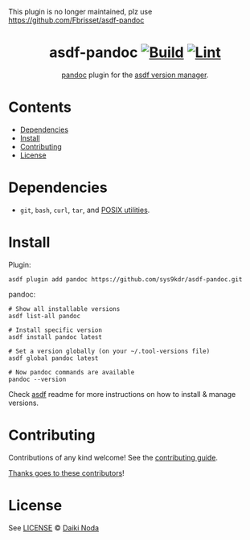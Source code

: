 This plugin is no longer maintained, plz use https://github.com/Fbrisset/asdf-pandoc

<div align="center">

# asdf-pandoc [![Build](https://github.com/sys9kdr/asdf-pandoc/actions/workflows/build.yml/badge.svg)](https://github.com/sys9kdr/asdf-pandoc/actions/workflows/build.yml) [![Lint](https://github.com/sys9kdr/asdf-pandoc/actions/workflows/lint.yml/badge.svg)](https://github.com/sys9kdr/asdf-pandoc/actions/workflows/lint.yml)

[pandoc](https://github.com/jgm/pandoc) plugin for the [asdf version manager](https://asdf-vm.com).

</div>

# Contents

- [Dependencies](#dependencies)
- [Install](#install)
- [Contributing](#contributing)
- [License](#license)

# Dependencies

- `git`, `bash`, `curl`, `tar`, and [POSIX utilities](https://pubs.opengroup.org/onlinepubs/9699919799/idx/utilities.html).

# Install

Plugin:

```shell
asdf plugin add pandoc https://github.com/sys9kdr/asdf-pandoc.git
```

pandoc:

```shell
# Show all installable versions
asdf list-all pandoc

# Install specific version
asdf install pandoc latest

# Set a version globally (on your ~/.tool-versions file)
asdf global pandoc latest

# Now pandoc commands are available
pandoc --version
```

Check [asdf](https://github.com/asdf-vm/asdf) readme for more instructions on how to
install & manage versions.

# Contributing

Contributions of any kind welcome! See the [contributing guide](contributing.md).

[Thanks goes to these contributors](https://github.com/sys9kdr/asdf-pandoc/graphs/contributors)!

# License

See [LICENSE](LICENSE) © [Daiki Noda](https://github.com/sys9kdr/)
